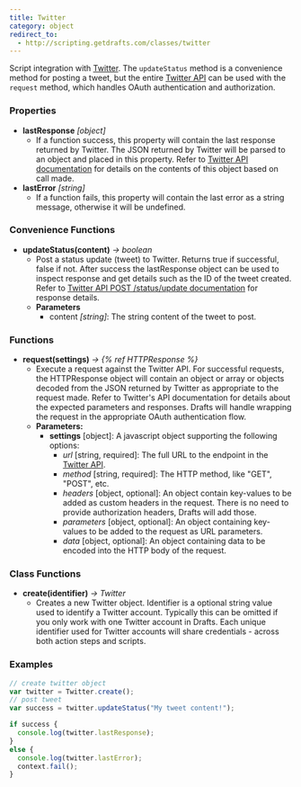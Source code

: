 ```yaml
---
title: Twitter
category: object
redirect_to:
  - http://scripting.getdrafts.com/classes/twitter
---
```


Script integration with [Twitter](http://twitter.com). The `updateStatus` method is a convenience method for posting a tweet, but the entire [Twitter API](https://developer.twitter.com/en/docs/api-reference-index) can be used with the `request` method, which handles OAuth authentication and authorization.

### Properties

- **lastResponse** *[object]*
  - If a function success, this property will contain the last response returned by Twitter. The JSON returned by Twitter will be parsed to an object and placed in this property. Refer to [Twitter API documentation](https://developer.twitter.com/en/docs/api-reference-index) for details on the contents of this object based on call made.
- **lastError** *[string]*
  - If a function fails, this property will contain the last error as a string message, otherwise it will be undefined.

### Convenience Functions

- **updateStatus(content)** *-> boolean*
  - Post a status update (tweet) to Twitter. Returns true if successful, false if not. After success the lastResponse object can be used to inspect response and get details such as the ID of the tweet created. Refer to [Twitter API POST /status/update documentation](https://developer.twitter.com/en/docs/tweets/post-and-engage/api-reference/post-statuses-update) for response details.
  - **Parameters**
    - content *[string]*: The string content of the tweet to post.

### Functions

- **request(settings)** *-> {% ref HTTPResponse %}*
  - Execute a request against the Twitter API. For successful requests, the HTTPResponse object will contain an object or array or objects decoded from the JSON returned by Twitter as appropriate to the request made. Refer to Twitter's API documentation for details about the expected parameters and responses. Drafts will handle wrapping the request in the appropriate OAuth authentication flow.
  - **Parameters:**
    - **settings** [object]: A javascript object supporting the following options:
      - *url* [string, required]: The full URL to the endpoint in the [Twitter API](https://developer.twitter.com/en/docs/api-reference-index).
      - *method* [string, required]: The HTTP method, like "GET", "POST", etc.
      - *headers* [object, optional]: An object contain key-values to be added as custom headers in the request. There is no need to provide authorization headers, Drafts will add those.
      - *parameters* [object, optional]: An object containing key-values to be added to the request as URL parameters.
      - *data* [object, optional]: An object containing data to be encoded into the HTTP body of the request.

### Class Functions

- **create(identifier)** *-> Twitter*
  - Creates a new Twitter object. Identifier is a optional string value used to identify a Twitter account. Typically this can be omitted if you only work with one Twitter account in Drafts. Each unique identifier used for Twitter accounts will share credentials - across both action steps and scripts.

### Examples

```javascript
// create twitter object
var twitter = Twitter.create();
// post tweet
var success = twitter.updateStatus("My tweet content!");

if success {
  console.log(twitter.lastResponse);
}
else {
  console.log(twitter.lastError);
  context.fail();
}
  ```
